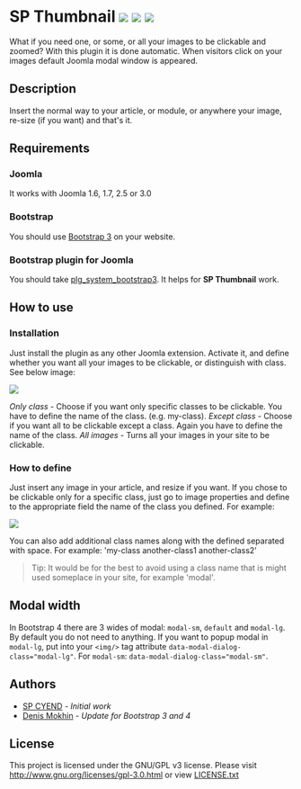 # SP Thumbnail ![](https://img.shields.io/badge/joomla-3.x-yellow.svg?style=plastic) ![](https://img.shields.io/badge/joomla-2.5-ff69b4.svg?style=plastic) ![](https://img.shields.io/badge/bootstrap-3-563d7c.svg?style=plastic) #
What if you need one, or some, or all your images to be clickable and zoomed? With this plugin it is done automatic. When visitors click on your images default Joomla modal window is appeared.

## Description ##
Insert the normal way to your article, or module, or anywhere your image, re-size (if you want) and that's it.

## Requirements ##
### Joomla ###
It works with Joomla 1.6, 1.7, 2.5 or 3.0
### Bootstrap ###
You should use [Bootstrap 3](//getbootstrap.com/docs/3.3/) on your website.
### Bootstrap plugin for Joomla ###
You should take [plg_system_bootstrap3](//github.com/mokhin-denis/bs3-demo/tree/master/plg_system_bootstrap3). It helps for **SP Thumbnail** work.

## How to use ##
### Installation ###
Just install the plugin as any other Joomla extension. Activate it, and define whether you want all your images to be clickable, or distinguish with class. See below image:

![](http://cyend.com/extensions/images/stories/extensions/sp-thumbnail/sp-thumbnail-1.jpg)

*Only class* - Choose if you want only specific classes to be clickable. You have to define the name of the class. (e.g. my-class).
*Except class* - Choose if you want all to be clickable except a class. Again you have to define the name of the class.
*All images* - Turns all your images in your site to be clickable.

### How to define ###
Just insert any image in your article, and resize if you want. If you chose to be clickable only for a specific class, just go to image properties and define to the appropriate field the name of the class you defined. For example:

![](http://cyend.com/extensions/images/stories/extensions/sp-thumbnail/sp-thumbnail-2.jpg)

You can also add additional class names along with the defined separated with space. For example: 'my-class another-class1 another-class2'
> Tip: It would be for the best to avoid using a class name that is might used someplace in your site, for example 'modal'.

## Modal width ##
In Bootstrap 4 there are 3 wides of modal: `modal-sm`, `default` and `modal-lg`. By default you do not need to anything. If you want to popup modal in `modal-lg`, put into your `<img/>` tag attribute `data-modal-dialog-class="modal-lg"`. For `modal-sm`: `data-modal-dialog-class="modal-sm"`.

## Authors ##
* [SP CYEND](//cyend.com) - *Initial work*
* [Denis Mokhin](//github.com/mokhin-denis) - *Update for Bootstrap 3 and 4*

## License ##
This project is licensed under the GNU/GPL v3 license. Please visit http://www.gnu.org/licenses/gpl-3.0.html or view [LICENSE.txt](LICENSE.txt)